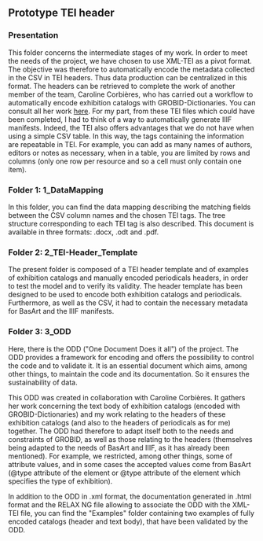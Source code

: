 ## Prototype TEI header

### Presentation

This folder concerns the intermediate stages of my work. In order to meet the needs of the project, we have chosen to use XML-TEI as a pivot format.
The objective was therefore to automatically encode the metadata collected in the CSV in TEI headers. Thus data production can be centralized in this format.
The headers can be retrieved to complete the work of another member of the team, Caroline Corbières, who has carried out a workflow to automatically encode exhibition catalogs with GROBID-Dictionaries. You can consult all her work [here](https://github.com/carolinecorbieres/ArtlasCatalogues).
For my part, from these TEI files which could have been completed, I had to think of a way to automatically generate IIIF manifests.
Indeed, the TEI also offers advantages that we do not have when using a simple CSV table. In this way, the tags containing the information are repeatable in TEI. For example, you can add as many names of authors, editors or notes as necessary, when in a table, you are limited by rows and columns (only one row per resource and so a cell must only contain one item).


### Folder 1: 1_DataMapping

In this folder, you can find the data mapping describing the matching fields between the CSV column names and the chosen TEI tags. The tree structure corresponding to each TEI tag is also described. This document is available in three formats: .docx, .odt and .pdf.


### Folder 2: 2_TEI-Header_Template

The present folder is composed of a TEI header template and of examples of exhibition catalogs and manually encoded periodicals headers, in order to test the model and to verify its validity.
The header template has been designed to be used to encode both exhibition catalogs and periodicals. Furthermore, as well as the CSV, it had to contain the necessary metadata for BasArt and the IIIF manifests.


### Folder 3: 3_ODD

Here, there is the ODD ("One Document Does it all") of the project.
The ODD provides a framework for encoding and offers the possibility to control the code and to validate it. It is an essential document which aims, among other things, to maintain the code and its documentation. So it ensures the sustainability of data. 

This ODD was created in collaboration with Caroline Corbières. It gathers her work concerning the text body of exhibition catalogs (encoded with GROBID-Dictionaries) and my work relating to the headers of these exhibition catalogs (and also to the headers of periodicals as for me) together.
The ODD had therefore to adapt itself both to the needs and constraints of GROBID, as well as those relating to the headers (themselves being adapted to the needs of BasArt and IIIF, as it has already been mentioned).
For example, we restricted, among other things, some of attribute values, and in some cases the accepted values come from BasArt (@type attribute of the <orgName> element or @type attribute of the <head> element which specifies the type of exhibition).

In addition to the ODD in .xml format, the documentation generated in .html format and the RELAX NG file allowing to associate the ODD with the XML-TEI file, you can find the "Examples" folder containing two examples of fully encoded catalogs (header and text body), that have been validated by the ODD.